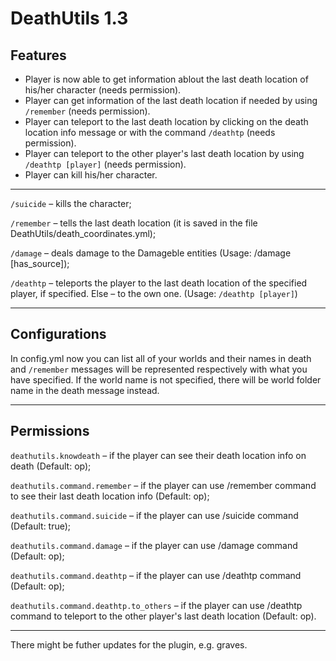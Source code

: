 # DeathUtils 1.3

## Features

* Player is now able to get information ablout the last death location of his/her character (needs permission).
* Player can get information of the last death location if needed by using `/remember` (needs permission).
* Player can teleport to the last death location by clicking on the death location info message or with the command `/deathtp` (needs permission).
* Player can teleport to the other player's last death location by using `/deathtp [player]` (needs permission).
* Player can kill his/her character.

---

`/suicide` – kills the character;

`/remember` – tells the last death location (it is saved in the file DeathUtils/death_coordinates.yml);

`/damage` – deals damage to the Damageble entities (Usage: /damage <target> <amount> [has_source]);
  
`/deathtp` – teleports the player to the last death location of the specified player, if specified. Else – to the own one. 
  (Usage: `/deathtp [player]`)

---

## Configurations

In config.yml now you can list all of your worlds and their names in death and `/remember` messages will be represented respectively with what you have specified. 
If the world name is not specified, there will be world folder name in the death message instead.

---

## Permissions

`deathutils.knowdeath` – if the player can see their death location info on death (Default: op);

`deathutils.command.remember` – if the player can use /remember command to see their last death location info (Default: op);

`deathutils.command.suicide` – if the player can use /suicide command (Default: true);

`deathutils.command.damage` – if the player can use /damage command (Default: op);
  
`deathutils.command.deathtp` – if the player can use /deathtp command (Default: op);
  
`deathutils.command.deathtp.to_others` – if the player can use /deathtp command to teleport to the other player's last death location (Default: op).

---

There might be futher updates for the plugin, e.g. graves.
